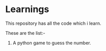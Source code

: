 # Learnings
This repository has all the code which i learn.

These are the list:-
1. A python game to guess the number.
